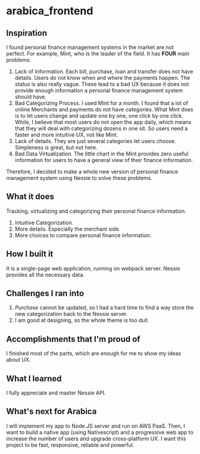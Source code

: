 # arabica_frontend

## Inspiration
I found personal finance management systems in the market are not perfect.
For example, Mint, who is the leader of the field. It has **FOUR** main problems:
1. Lack of Information. Each bill, purchase, loan and transfer does not have details. Users do not know when and where the payments happen. The status is also really vague. These lead to a bad UX because it does not provide enough information a personal finance management system should have.
2. Bad Categorizing Process. I used Mint for a month. I found that a lot of online Merchants and payments do not have categories. What Mint does is to let users change and update one by one, one click by one click. While, I believe that most users do not open the app daily, which means that they will deal with categorizing dozens in one sit. So users need a faster and more intuitive UX, not like Mint.
3. Lack of details. They are just several categories let users choose. Simpleness is great, but not here.
4. Bad Data Virtualization. The little chart in the Mint provides zero useful information for users to have a general view of their finance information.

Therefore, I decided to make a whole new version of personal finance management system using Nessie to solve these problems.

## What it does
Tracking, virtualizing and categorizing their personal finance information.
1. Intuitive Categorization.
2. More details. Especially the merchant side.
3. More choices to compare personal finance information.

## How I built it
It is a single-page web application, running on webpack server. Nessie provides all the necessary data. 

## Challenges I ran into
1. _Purchase_ cannot be updated, so I had a hard time to find a way store the new categorization back to the Nessie server.
2. I am good at designing, so the whole theme is too dull.

## Accomplishments that I'm proud of
I finished most of the parts, which are enough for me to show my ideas about UX. 

## What I learned
I fully appreciate and master Nessie API.

## What's next for Arabica
I will implement my app to Node.JS server and run on AWS PaaS. Then, I want to build a native app (using Nativescript) and a progressive web app to increase the number of users and upgrade cross-platform UX. I want this project to be fast, responsive, reliable and powerful.

